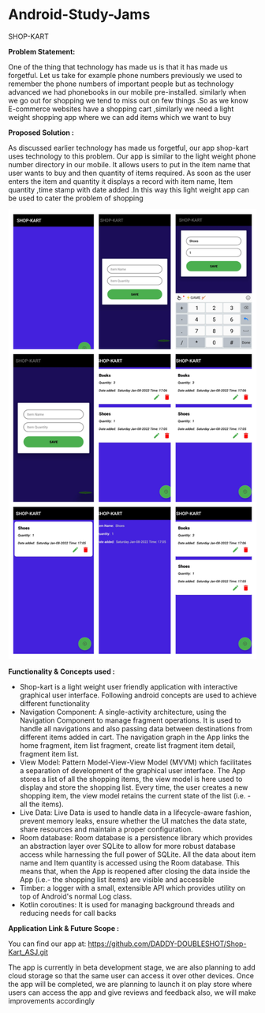 # Android-Study-Jams

SHOP-KART

<b> Problem Statement: </b>

One of the thing that technology has made us is that it has made us forgetful. Let us take for example phone numbers previously we used to remember the phone numbers of important people but as technology advanced we had phonebooks in our mobile pre-installed. similarly  when we go out for shopping we tend to miss out on few things .So as we know E-commerce websites have a shopping cart ,similarly we need a light weight shopping app where we can add items which we want to buy

<b> Proposed Solution : </b>

As discussed earlier technology has made us forgetful, our app shop-kart uses technology to this problem. Our app is similar to the light weight phone number directory in our mobile. It allows users to put in the item name that user wants to buy and then quantity of items required. As soon as the user enters the item and quantity it displays a record  with item name, Item quantity ,time stamp with date added .In this way this light weight app can be used to cater the problem of shopping

<img width="559" alt="sampleimages" src="/imgs/screens.png?raw=true">
    	  	
<b> Functionality & Concepts used : </b>

- Shop-kart is a light weight user friendly application with interactive graphical user interface. Following android concepts are used to achieve different functionality 
- Navigation Component: A single-activity architecture, using the Navigation Component to manage fragment operations. It is used to handle all navigations and also passing data between destinations from different items added in cart. The navigation graph in the App links the home fragment, item list fragment, create list fragment item detail, fragment item list. 
- View Model: Pattern Model-View-View Model (MVVM) which facilitates a separation of development of the graphical user interface. The App stores a list of all the shopping items, the view model is here used to display and store the shopping list. Every time, the user creates a new shopping item, the view model retains the current state of the list (i.e. - all the items). 
- Live Data: Live Data is used to handle data in a lifecycle-aware fashion, prevent memory leaks, ensure whether the UI matches the data state, share resources and maintain a proper configuration.  
- Room database: Room database is a persistence library which provides an abstraction layer over SQLite to allow for more robust database access while harnessing the full power of SQLite. All the data about item name and Item quantity is accessed using the Room database. This means that, when the App is reopened after closing the data inside the App (i.e.- the shopping list items) are visible and accessible
- Timber: a logger with a small, extensible API which provides utility on top of Android's normal Log class. 
- Kotlin coroutines: It is used for managing background threads and reducing needs for call backs

<b> Application Link & Future Scope : </b>

You can find our app at: https://github.com/DADDY-DOUBLESHOT/Shop-Kart_ASJ.git

The app is currently in beta development stage, we are also planning to add cloud storage so that the same user can access it over other devices. Once the app will be completed, we are planning to launch it on play store where users can access the app and give reviews and feedback also, we will make improvements accordingly  